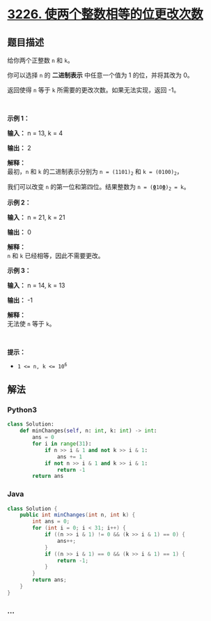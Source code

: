 # [3226. 使两个整数相等的位更改次数](https://leetcode.cn/problems/number-of-bit-changes-to-make-two-integers-equal)

## 题目描述

<!-- 这里写题目描述 -->

<p>给你两个正整数 <code>n</code> 和 <code>k</code>。</p>

<p>你可以选择 <code>n</code> 的 <strong>二进制表示</strong> 中任意一个值为 1 的位，并将其改为 0。</p>

<p>返回使得 <code>n</code> 等于 <code>k</code> 所需要的更改次数。如果无法实现，返回 -1。</p>

<p>&nbsp;</p>

<p><strong class="example">示例 1：</strong></p>

<div class="example-block">
<p><strong>输入：</strong> <span class="example-io">n = 13, k = 4</span></p>

<p><strong>输出：</strong> <span class="example-io">2</span></p>

<p><strong>解释：</strong><br />
最初，<code>n</code> 和 <code>k</code> 的二进制表示分别为 <code>n = (1101)<sub>2</sub></code> 和 <code>k = (0100)<sub>2</sub></code>，</p>

<p>我们可以改变 <code>n</code> 的第一位和第四位。结果整数为 <code>n = (<u><strong>0</strong></u>10<u><strong>0</strong></u>)<sub>2</sub> = k</code>。</p>
</div>

<p><strong class="example">示例 2：</strong></p>

<div class="example-block">
<p><strong>输入：</strong> <span class="example-io">n = 21, k = 21</span></p>

<p><strong>输出：</strong> <span class="example-io">0</span></p>

<p><strong>解释：</strong><br />
<code>n</code> 和 <code>k</code> 已经相等，因此不需要更改。</p>
</div>

<p><strong class="example">示例 3：</strong></p>

<div class="example-block">
<p><strong>输入：</strong> <span class="example-io">n = 14, k = 13</span></p>

<p><strong>输出：</strong> <span class="example-io">-1</span></p>

<p><strong>解释：</strong><br />
无法使 <code>n</code> 等于 <code>k</code>。</p>
</div>

<p>&nbsp;</p>

<p><strong>提示：</strong></p>

<ul>
	<li><code>1 &lt;= n, k &lt;= 10<sup>6</sup></code></li>
</ul>


## 解法

<!-- 这里可写通用的实现逻辑 -->

<!-- tabs:start -->

### **Python3**

<!-- 这里可写当前语言的特殊实现逻辑 -->

```python
class Solution:
    def minChanges(self, n: int, k: int) -> int:
        ans = 0
        for i in range(31):
            if n >> i & 1 and not k >> i & 1:
                ans += 1
            if not n >> i & 1 and k >> i & 1:
                return -1
        return ans
```

### **Java**

<!-- 这里可写当前语言的特殊实现逻辑 -->

```java
class Solution {
    public int minChanges(int n, int k) {
        int ans = 0;
        for (int i = 0; i < 31; i++) {
            if ((n >> i & 1) != 0 && (k >> i & 1) == 0) {
                ans++;
            }
            if ((n >> i & 1) == 0 && (k >> i & 1) == 1) {
                return -1;
            }
        }
        return ans;
    }
}
```

### **...**

```

```

<!-- tabs:end -->
